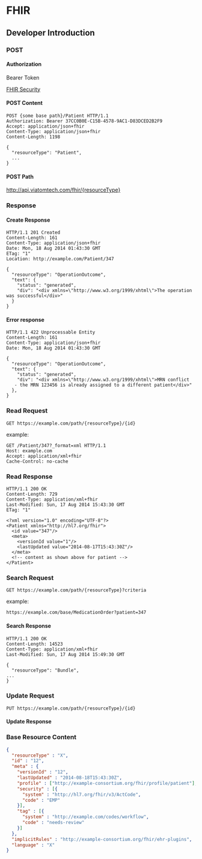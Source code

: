 # FHIR

## Developer Introduction

### POST

#### Authorization

Bearer Token

[FHIR Security](http://hl7-fhir.github.io/security.html)

#### POST Content

```http
POST {some base path}/Patient HTTP/1.1
Authorization: Bearer 37CC0B0E-C15B-4578-9AC1-D83DCED2B2F9
Accept: application/json+fhir
Content-Type: application/json+fhir
Content-Length: 1198
 
{
  "resourceType": "Patient",
  ...
}
```

#### POST Path

http://api.viatomtech.com/fhir/{resourceType}

### Response

#### Create Response

```http
HTTP/1.1 201 Created
Content-Length: 161
Content-Type: application/json+fhir
Date: Mon, 18 Aug 2014 01:43:30 GMT
ETag: "1"
Location: http://example.com/Patient/347
 
{
  "resourceType": "OperationOutcome",
  "text": {
    "status": "generated",
    "div": "<div xmlns=\"http://www.w3.org/1999/xhtml\">The operation was successful</div>"
  }
}
```

#### Error response

```http
HTTP/1.1 422 Unprocessable Entity
Content-Length: 161
Content-Type: application/json+fhir
Date: Mon, 18 Aug 2014 01:43:30 GMT
 
{
  "resourceType": "OperationOutcome",
  "text": {
    "status": "generated",
    "div": "<div xmlns=\"http://www.w3.org/1999/xhtml\">MRN conflict
   - the MRN 123456 is already assigned to a different patient</div>"
  },
}
```

### Read Request

```http
GET https://example.com/path/{resourceType}/{id}
```

example:

```http
GET /Patient/347?_format=xml HTTP/1.1
Host: example.com
Accept: application/xml+fhir
Cache-Control: no-cache
```

### Read Response

```http
HTTP/1.1 200 OK
Content-Length: 729
Content-Type: application/xml+fhir
Last-Modified: Sun, 17 Aug 2014 15:43:30 GMT
ETag: "1"
 
<?xml version="1.0" encoding="UTF-8"?>
<Patient xmlns="http://hl7.org/fhir">
  <id value="347"/>
  <meta>
    <versionId value="1"/>
    <lastUpdated value="2014-08-17T15:43:30Z"/>
  </meta>
  <!-- content as shown above for patient -->  
</Patient>
```



### Search Request

```http
GET https://example.com/path/{resourceType}?criteria
```

example:

```http
https://example.com/base/MedicationOrder?patient=347
```

#### Search Response

```http
HTTP/1.1 200 OK
Content-Length: 14523
Content-Type: application/xml+fhir
Last-Modified: Sun, 17 Aug 2014 15:49:30 GMT
 
{
  "resourceType": "Bundle",
...
}
```



### Update Request

```http
PUT https://example.com/path/{resourceType}/{id}
```

#### Update Response

### Base Resource Content

```json
{
  "resourceType" : "X",
  "id" : "12",
  "meta" : {
    "versionId" : "12",
    "lastUpdated" : "2014-08-18T15:43:30Z",
    "profile" : ["http://example-consortium.org/fhir/profile/patient"],
    "security" : [{
      "system" : "http://hl7.org/fhir/v3/ActCode",
      "code" : "EMP"
    }],
    "tag" : [{
      "system" : "http://example.com/codes/workflow",
      "code" : "needs-review"
    }]
  },
  "implicitRules" : "http://example-consortium.org/fhir/ehr-plugins",
  "language" : "X"
}
```



